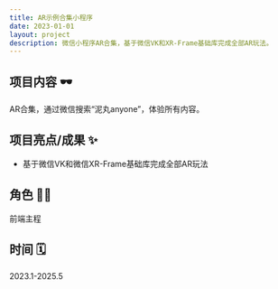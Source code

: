 ```yaml
---
title: AR示例合集小程序
date: 2023-01-01
layout: project
description: 微信小程序AR合集，基于微信VK和XR-Frame基础库完成全部AR玩法。
---
```


## 项目内容 🕶️

AR合集，通过微信搜索“泥丸anyone”，体验所有内容。

## 项目亮点/成果 ✨

- 基于微信VK和微信XR-Frame基础库完成全部AR玩法

## 角色 👨‍💻

前端主程

## 时间 🗓️

2023.1-2025.5
